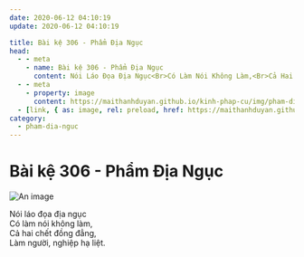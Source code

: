```yaml
---
date: 2020-06-12 04:10:19
update: 2020-06-12 04:10:19

title: Bài kệ 306 - Phẩm Địa Ngục
head:
  - - meta
    - name: Bài kệ 306 - Phẩm Địa Ngục
      content: Nói Láo Đọa Địa Ngục<Br>Có Làm Nói Không Làm,<Br>Cả Hai Chết Đồng Đẳng,<Br>Làm Người, Nghiệp Hạ Liệt.<Br>
  - - meta
    - property: image
      content: https://maithanhduyan.github.io/kinh-phap-cu/img/pham-dia-nguc/pham-dia-nguc-306.jpg
  - [link, { as: image, rel: preload, href: https://maithanhduyan.github.io/kinh-phap-cu/img/pham-dia-nguc/pham-dia-nguc-306.jpg }]
category:
  - pham-dia-nguc
---
```


# Bài kệ 306 - Phẩm Địa Ngục

![An image](/img/pham-dia-nguc/pham-dia-nguc-306.jpg)

Nói láo đọa địa ngục<br>Có làm nói không làm,<br>Cả hai chết đồng đẳng,<br>Làm người, nghiệp hạ liệt.<br>
